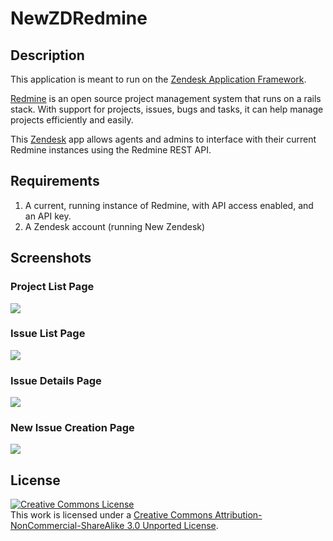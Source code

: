 # NewZDRedmine
## Description

This application is meant to run on the [Zendesk Application Framework](https://developer.zendesk.com). 

[Redmine](https://www.redmine.org) is an open source project management system that runs on a rails stack. With support for projects, issues, bugs and tasks, it can help manage projects efficiently and easily. 

This [Zendesk](https://www.zendesk.com) app allows agents and admins to interface with their current Redmine instances using the Redmine REST API.

## Requirements

1. A current, running instance of Redmine, with API access enabled, and an API key.
2. A Zendesk account (running New Zendesk)

## Screenshots

### Project List Page

![](https://i.imgur.com/l43QDP4.png)

### Issue List Page

![](https://i.imgur.com/5fzEM4x.png)

### Issue Details Page

![](https://i.imgur.com/WS9f1Mt.png)

### New Issue Creation Page

![](https://i.imgur.com/HRQfw0C.png)


## License

<a rel="license" href="http://creativecommons.org/licenses/by-nc-sa/3.0/deed.en_US"><img alt="Creative Commons License" style="border-width:0" src="http://i.creativecommons.org/l/by-nc-sa/3.0/80x15.png" /></a><br />This work is licensed under a <a rel="license" href="http://creativecommons.org/licenses/by-nc-sa/3.0/deed.en_US">Creative Commons Attribution-NonCommercial-ShareAlike 3.0 Unported License</a>.
